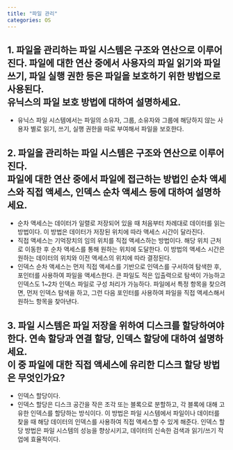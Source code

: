 ```yaml
---
title: "파일 관리"
categories: OS
---
```

## **1. 파일을 관리하는 파일 시스템은 구조와 연산으로 이루어진다. 파일에 대한 연산 중에서 사용자의 파일 읽기와 파일 쓰기, 파일 실행 권한 등은 파일을 보호하기 위한 방법으로 사용된다.<br/>유닉스의 파일 보호 방법에 대하여 설명하세요.**

   - 유닉스 파일 시스템에서는 파일의 소유자, 그룹, 소유자와 그룹에 해당하지 않는 사용자 별로 읽기, 쓰기, 실행 권한을 따로 부여해서 파일을 보호한다.

## **2. 파일을 관리하는 파일 시스템은 구조와 연산으로 이루어진다.<br/>파일에 대한 연산 중에서 파일에 접근하는 방법인 순차 액세스와 직접 액세스, 인덱스 순차 액세스 등에 대하여 설명하세요.**

   - 순차 액세스는 데이터가 일렬로 저장되어 있을 때 처음부터 차례대로 데이터를 읽는 방법이다. 이 방법은 데이터가 저장된 위치에 따라 액세스 시간이 달라진다.
   - 직접 액세스는 기억장치의 임의 위치를 직접 액세스하는 방법이다. 해당 위치 근처로 이동한 후 순차 액세스를 통해 원하는 위치에 도달한다. 이 방법의 액세스 시간은 원하는 데이터의 위치와 이전 액세스의 위치에 따라 결정된다.
   - 인덱스 순차 액세스는 먼저 직접 액세스를 기반으로 인덱스를 구서하여 탐색한 후, 포인터를 사용하여 파일을 액세스한다. 큰 파일도 적은 입출력으로 탐색이 가능하고 인덱스도 1~2차 인덱스 파일로 구성 처리가 가능하다. 파일에서 특정 항목을 찾으려면, 먼저 인덱스 탐색을 하고, 그런 다음 포인터를 사용하여 파일을 직접 액세스해서 원하느 항목을 찾아낸다.

## **3. 파일 시스템은 파일 저장을 위하여 디스크를 할당하여야 한다. 연속 할당과 연결 할당, 인덱스 할당에 대하여 설명하세요.<br/>이 중 파일에 대한 직접 액세스에 유리한 디스크 할당 방법은 무엇인가요?**

   - 인덱스 할당이다.
   - 인덱스 할당은 디스크 공간을 작은 조각 또는 블록으로 분할하고, 각 블록에 대해 고유한 인덱스를 할당하는 방식이다. 이 방법은 파일 시스템에서 파일이나 데이터를 찾을 때 해당 데이터의 인덱스를 사용하여 직접 액세스할 수 있게 해준다. 인덱스 할당 방법은 파일 시스템의 성능을 향상시키고, 데이터의 신속한 검색과 읽기/쓰기 작업에 효율적이다.
